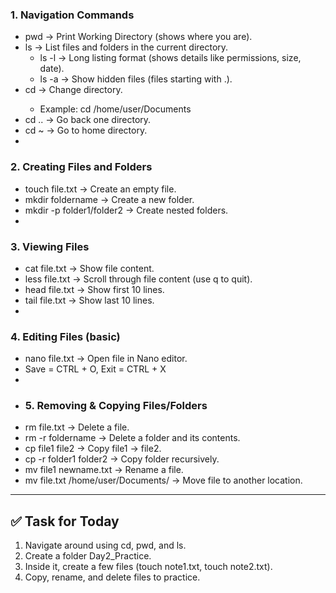 ### 1. Navigation Commands  
- pwd → Print Working Directory (shows where you are).  
- ls → List files and folders in the current directory.  
  - ls -l → Long listing format (shows details like permissions, size, date).  
  - ls -a → Show hidden files (files starting with .).  
- cd <folder> → Change directory.  
  - Example: cd /home/user/Documents  
- cd .. → Go back one directory.  
- cd ~ → Go to home directory.
- 
### 2. Creating Files and Folders  
- touch file.txt → Create an empty file.  
- mkdir foldername → Create a new folder.  
- mkdir -p folder1/folder2 → Create nested folders.
-
### 3. Viewing Files  
- cat file.txt → Show file content.  
- less file.txt → Scroll through file content (use q to quit).  
- head file.txt → Show first 10 lines.  
- tail file.txt → Show last 10 lines.
- 
### 4. Editing Files (basic)  
- nano file.txt → Open file in Nano editor.
- Save = CTRL + O, Exit = CTRL + X
-
- ### 5. Removing & Copying Files/Folders  
- rm file.txt → Delete a file.  
- rm -r foldername → Delete a folder and its contents.  
- cp file1 file2 → Copy file1 → file2.  
- cp -r folder1 folder2 → Copy folder recursively.  
- mv file1 newname.txt → Rename a file.  
- mv file.txt /home/user/Documents/ → Move file to another location.  

---

## ✅ Task for Today  
1. Navigate around using cd, pwd, and ls.  
2. Create a folder Day2_Practice.  
3. Inside it, create a few files (touch note1.txt, touch note2.txt).  
4. Copy, rename, and delete files to practice.
